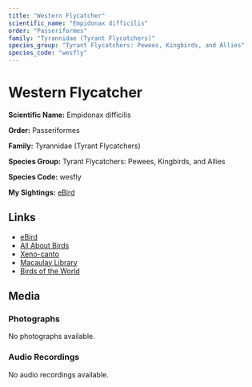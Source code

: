 ```yaml
---
title: "Western Flycatcher"
scientific_name: "Empidonax difficilis"
order: "Passeriformes"
family: "Tyrannidae (Tyrant Flycatchers)"
species_group: "Tyrant Flycatchers: Pewees, Kingbirds, and Allies"
species_code: "wesfly"
---
```


# Western Flycatcher

**Scientific Name:** Empidonax difficilis

**Order:** Passeriformes

**Family:** Tyrannidae (Tyrant Flycatchers)

**Species Group:** Tyrant Flycatchers: Pewees, Kingbirds, and Allies

**Species Code:** wesfly

**My Sightings:** [eBird](https://ebird.org/lifelist?r=world&time=life&spp=wesfly)

## Links
* [eBird](https://ebird.org/species/wesfly) 
* [All About Birds](https://www.allaboutbirds.org/guide/wesfly) 
* [Xeno-canto](https://www.xeno-canto.org/species/empidonax-difficilis) 
* [Macaulay Library](https://search.macaulaylibrary.org/catalog?taxonCode=wesfly&sort=rating_rank_desc)
* [Birds of the World](https://birdsoftheworld.org/bow/species/wesfly)

## Media
### Photographs
No photographs available.

### Audio Recordings
No audio recordings available.
